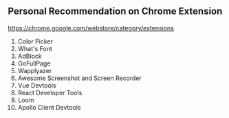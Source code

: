 ## Personal Recommendation on Chrome Extension

https://chrome.google.com/webstore/category/extensions

1. Color Picker
2. What's Font
3. AdBlock
4. GoFullPage
5. Wapplyazer
6. Awesome Screenshot and Screen Recorder
7. Vue Devtools
8. React Developer Tools
9. Loom
10. Apollo Client Devtools
